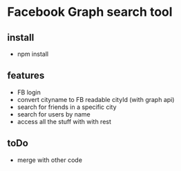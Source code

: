 # Facebook Graph search tool

## install
* npm install

## features
* FB login
* convert cityname to FB readable cityId (with graph api)
* search for friends in a specific city
* search for users by name
* access all the stuff with with rest

## toDo
* merge with other code